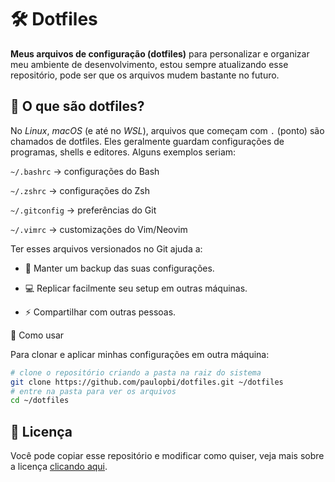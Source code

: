 # 🛠️ Dotfiles

**Meus arquivos de configuração (dotfiles)** para personalizar e organizar meu ambiente de desenvolvimento, estou sempre atualizando esse repositório, pode ser que os arquivos mudem bastante no futuro.

## 📌 O que são dotfiles?

No _Linux_, _macOS_ (e até no _WSL_), arquivos que começam com `.` (ponto) são chamados de dotfiles.
Eles geralmente guardam configurações de programas, shells e editores. Alguns exemplos seriam:

`~/.bashrc` → configurações do Bash

`~/.zshrc` → configurações do Zsh

`~/.gitconfig` → preferências do Git

`~/.vimrc` → customizações do Vim/Neovim

Ter esses arquivos versionados no Git ajuda a:

- 📂 Manter um backup das suas configurações.

- 💻 Replicar facilmente seu setup em outras máquinas.

- ⚡ Compartilhar com outras pessoas.

🚀 Como usar

Para clonar e aplicar minhas configurações em outra máquina:

```bash
# clone o repositório criando a pasta na raiz do sistema
git clone https://github.com/paulopbi/dotfiles.git ~/dotfiles
# entre na pasta para ver os arquivos
cd ~/dotfiles
```

## 📄 Licença

Você pode copiar esse repositório e modificar como quiser, veja mais sobre a licença [clicando aqui](./LICENSE).
